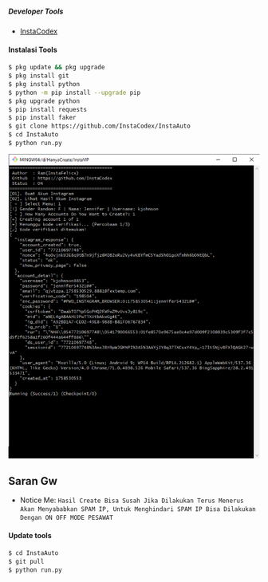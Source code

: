 ##### Developer Tools
- [InstaCodex]()
#### Instalasi Tools
``` bash
$ pkg update && pkg upgrade
$ pkg install git
$ pkg install python
$ python -m pip install --upgrade pip
$ pkg upgrade python
$ pip install requests
$ pip install faker
$ git clone https://github.com/InstaCodex/InstaAuto
$ cd InstaAuto
$ python run.py
```

<img src="https://raw.githubusercontent.com/InstaCodex/InstaAuto/refs/heads/main/Asset/result.PNG" alt="Profile Image" height="40%" width="505%">

## Saran Gw
- Notice Me: ```Hasil Create Bisa Susah Jika Dilakukan Terus Menerus Akan Menyababkan SPAM IP, Untuk Menghindari SPAM IP Bisa Dilakukan Dengan ON OFF MODE PESAWAT```

#### Update tools
``` bash
$ cd InstaAuto
$ git pull
$ python run.py
